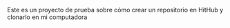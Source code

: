Este es un proyecto de prueba sobre cómo crear un repositorio en HitHub y clonarlo en mi computadora

